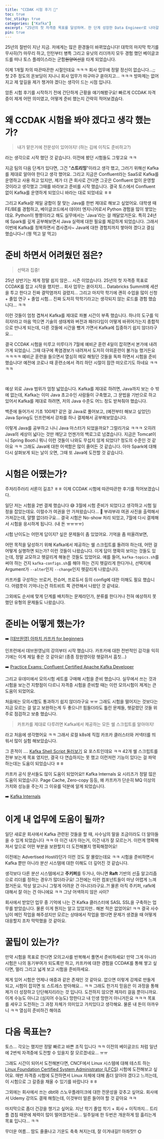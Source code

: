 ```yaml
---
title: "CCDAK 시험 후기 🌟"
toc: true
toc_sticky: true
categories: ["Kafka"]
excerpt: "25년의 첫 자격증 목표를 달성하며. 한 단계 성장한 Data Engineer로 나아갈 수 있을까요?"
pin: true
---
```



25년의 절반이 지난 지금. 저에게는 많은 환경들이 바뀌었습니다! 대학의 마지막 학기를 무사히(?) 마무리 하고, 인턴부터 병특 그리고 유닛의 리더까지 모두 경험 했던 베이글코드를 떠나 토스 플레이스라는 군함~~원양어선~~을 타게 되었습니다.

이제 1개월 차의 따끈따끈한 시절인데요 ㅋㅋㅋ 회사 업무에 정말 정신이 없습니다...;; 첫 2주 정도의 온보딩이 지나니 회사 업무가 마구마구 쏟아지고... ㅋㅋㅋ 방파제는 없어지고 제 앞길을 제가 챙겨야 겠다는 생각이 드는 시점 입니다.

암튼 시험 후기를 시작하기 전에 간단하게 근황을 얘기해봤구요! 빠르게 CCDAK 자격증이 제게 어떤 의미였고, 어떻게 준비 했는지 간략히 적어보겠슴다.

# 왜 CCDAK 시험을 봐야 겠다고 생각 했는가?

> 내가 맡은거에 전문성이 있어야지! (하는 김에 이직도 준비하고?)

라는 생각으로 시작 했던 것 같습니다. 이전에 봤던 시험들도 그렇고요 ㅋㅋ

지금 팀의 다음 단계가 있다면, 그건 "**스트리밍**"이라고 생각 했고, 그러기 위해선 Kafka를 제대로 알아야 한다고 생각 했어요. 그리고 지금은 Confluent라는 SaaS로 Kafka를 운영하고 사용 하고 있지만, 제가 더 큰 회사로 간다면 그곳은 Confluent 없이 운영할 것이라고 생각했고 그때를 바라보고 준비를 시작 했습니다. 결국 토스에서 Confluent 없이 Kafka를 운영하게 되었으니 바라는 대로 되었네요 ㅎㅎ

그리고 Kafka랑 제일 궁합이 잘 맞는 Java를 한번 제대로 해보고 싶었어요. 대학생 때 FE/BE를 경험하고, 베이글코드에서 데이터 엔지니어로서 Python 경험을 많이 쌓았는데요. Python이 짱짱이라고 해도 실무에서는 'Java'라는 걸 깨달았거든요. 특히 24년에 Spark를 깊게 공부해보면서 Java 실력에 대한 필요를 체감하게 되었습니다. 그래서 이번에 Kafka를 정복하면서 겸사겸사~ Java에 대한 경험치까지 쌓아야 겠다고 결심 했습니다~! (꿩 먹고 알 먹고)

# 준비 하면서 어려웠던 점은?

> 선택과 집중!

25년 상반기는 제게 정말 쉽지 않은... 시즌 이었습니다. 25년의 첫 자격증 목표로 CCDAK를 잡고 시작을 했지만... 회사 업무는 쏟아지지... Databricks Summit에 세션을 투고 한다고 진짜 결막염까지 걸렸지... 그리고 마지막 학기에 괜히 수업을 많이 신청 + 졸업 연구 + 졸업 시험... 진짜 도저히 막학기라고는 생각되지 않는 로드를 경험 했습니다... ㅋㅋ

이런 것들이 엄청 겹쳐서 Kafka를 제대로 파볼 시간이 부족 했습니다. 하나의 도구를 익히자!라고 마음 먹으면 기술의 생태계와 버전과 패러다임이 어떻게 바뀌어가는지 종합적으로 만나게 되는데, 다른 것들에 시간을 뺐겨 가면서 Kafka에 집중하기 쉽지 않더라구요...

결국 CCDAK 시험을 미루고 미루다가 7월에 예비군 훈련 4일이 잡히면서 본가에 내려가게 되었습니. 그때 대구에 폭염경보가 내려져서 도저히 야외훈련이 불가능 했거든요 ㅋㅋㅋㅋ 예비군 훈련을 들으면서 열심히 메모 해뒀던 것들을 독파 하면서 시험을 준비 했습니다! 예전에 코로나 때 훈련소에서 격리 하던 시절이 잠깐 떠오르기도 하네요 ㅋㅋㅋㅋ

<br/>

예상 외로 Java 범위가 엄청 넓었습니다. Kafka를 제대로 하려면, Java까지 보는 수 밖에 없는데, Kafka는 이미 Java 초고수인 사람들이 구축했고, 그 문법을 기반으로 하고 있어서 Kafka를 제대로 하려면, 저의 Java 수준도 어느 정도 받쳐줘야 했습니다.

백준에 들어가서 기초 100제? 같은 걸 Java로 풀어보고, (예전부터 해보고 싶었던) Java Spring도 인프런에서 강좌를 하나 결제해서 공부해보았습니다.

이렇게 Java를 공부하고 나니 Java 마스터가 되었을까요? 그럴리가요 ㅋㅋㅋ 오히려 Java의 세상이 넓다는 것만 깨닫고 언젠가의 백로그로 넘겼습니다. 지금은 Tomcat이니 Spring Boot니 뭐니 이런 것들이 나와도 무섭지 않게 되었다? 정도의 수준인 것 같아요 ㅋㅋ 그래도 Java에 대한 어색함은 많이 줄어든 것 같습니다. 아마 Spark에 대해 다시 살펴보게 되는 날이 오면, 그때 또 Java에 도전할 것 같습니다.

# 시험은 어땠는가?

주저리주러리 서론이 길죠? ㅎㅎ 이제 CCDAK 시험에 따끈따끈한 후기를 적어보겠습니다.

일단 저는 시험을 2번 결제 했습니다 😅 3월에 시험 준비가 되었다고 생각하고 시험 일정을 잡았는데요. 이럴수가 여권을 안 가져왔습니다... 🤦 부랴부랴 여권 사진을 출력해서 가져갔는데, 얄짤 없더라구요... 결국 시험은 No-show 처리 되었고, 7월에 다시 결제해서 시험을 응시하게 됩니다. (내 돈 ㅠㅠㅠㅠ)

시험 난이도는 어떤게 답이지? 싶은 문제들이 좀 있었어요. 기억을 좀 떠올려보면,

어떤 목적을 달성하기 위해 Kafka에서 제공하는 쉘 스크립트를 돌려야 하는데, 어떤 걸 어떻게 실행하면 되는가? 이런 것들이 나왔습니다. 이게 답이 명확히 보이는 것들도 있는데, 정말 교모하고 헷갈리게 해놓은 것들도 있었어요. 예를 들어, `kafka-topics.sh`를 써야 하는 건지 `kafka-configs.sh`를 해야 하는 건지 헷갈리게 한다거나, 선택지에 Argument가 `--alter`인지 `--change`인지 헷갈리게 나왔습니다.

카프카를 구성하는 브로커, 컨슈머, 프로듀서 등의 config에 대한 이해도 필요 했습니다. 어렴풋이 기억나는건 하트비트 쪽 관련해서 나왔던 것 같네요.

그외에도 순서에 맞게 단계를 배치하는 문제라던가, 분류를 한다거나 전혀 예상하지 못 했던 유형의 문제들도 나왔습니다.


# 준비는 어떻게 했는가?

➡️ [[데브원영] 아파치 카프카 for beginners](https://www.inflearn.com/course/%EC%95%84%ED%8C%8C%EC%B9%98-%EC%B9%B4%ED%94%84%EC%B9%B4-%EC%9E%85%EB%AC%B8?srsltid=AfmBOop6WdqW1IbjWyEhzrUVhwMI_-1ANV2V5UTYmuN2Q6rpI7amShUG)

인프런에서 데브원영님의 강의부터 시작 했습니다. 카프카에 대한 전반적인 감각을 익히기에는 이게 제일 좋은 것 같아요! (종종 장원영이랑 헷갈려서 흠칫...)

➡️ [Practice Exams: Confluent Certified Apache Kafka Developer](https://www.udemy.com/course/confluent-certified-apache-kafka-developer-practice-exams/)

그리고 유데미에서 모의시험 세트를 구매해 시험을 준비 했습니다. 실무에서 쓰는 것과 시험을 보는건 지향점이 다르니 자격증 시험을 준비할 때는 이런 모의시험이 제게는 큰 도움이 되었어요.

처음에는 모의시험도 통과하기 쉽지 않더라구요 ㅠㅠ 그래도 시험을 떨어지는 것보다는 지금 모르는 걸 알고 보완하는게 두 좋으니!! 힘들더라도 틀린 문제들, 헷갈렸던 것들 위주로 점검하고 보충 했습니다.

> 카프카를 제대로 다루려면 Kafka에서 제공하는 모든 쉘 스크립트를 알아야지!

라고 처음에 생각했어요 ㅋㅋ
그래서 로컬 k8s에 직접 카프카 클러스터와 커넥터를 띄워서 많이 실험 해보았습니다.

그 흔적이 .... [Kafka Shell Script 둘러보기](/2025/01/12/kafka-shell-scripts/) 요 포스트인데요 ㅋㅋ 42개 쉘 스크립트를 전부 보는게 목표 였지만, 결국 다 연습하지는 못 했고 이런저런 기능이 있다는 걸 파악하는데는 도움이 되었습니다 ㅎㅎ

카프카 공식 문서들도 많이 도움이 되었어요!! Kafka Internals 요 시리즈가 정말 많은 도움이 되었습니다.
Page Cache, Zero-copy 등등, 왜 카프카가 단순히 MQ 이상의 가치와 성능을 주는지 그 이유를 덕분에 알게 되었습니다.

➡️ [Kafka Internals](/2025/06/29/kafka-internals/)


# 이게 내 업무에 도움이 될까?

일단 새로운 회사에서 Kafka 관련된 것들을 할 때, 사수님의 말을 조금이라도 더 알아들을 수 있게 되었습니다 ㅋㅋ
아 이건 내가 아는거, 이건 내가 잘 모르는거. 이런게 명확해져서 앞으로 어떤 부분을 보완할지 더 도전해볼지 명획해졌어요!

이전에는 Advertised Host라던가 이런 것도 잘 몰랐는데요 ㅋㅋ
시험을 준비하면서 Kafka 뿐만 아니라 분산 시스템에 대한 이해도 더 깊어진 것 같습니다.

생각보다 다른 분산 시스템에서고 **주키퍼**를 두거나, 아니면 **Raft** 기반의 선출 알고리즘으로 리더를 정하는 경우가 많더라구요!
그전에는 이런 컴포넌트들이 마냥 어렵게 느껴졌거든요. 막상 알고나니 그렇게 어려운 건 아니더라구요..?! 물론 아직 주키퍼, rafk에 대해서 잘 아는 건 아니에요 ㅋㅋ 그냥 어색하지 않은 사이?

회사에서 받았던 업무 중 기억에 나는 건 Kafka 클러스터에 SASL SSL을 구축하는 업무를 받았습니다. 물론 이게 뭔지는 알고 있었지만.. 해본 적은 없었어요! ㅋㅋ 결국 사수님이 메인 작업을 해주셨지만 모르는 상태에서 작업을 했다면 문제가 생겼을 때 어떻게 대응할지 조차 막막했을 것 같아요.

# 꿀팁이 있는가?

만약 시험을 목표로 한다면 모의고사를 반복해서 풀면서 준비하세요!
만약 그게 아니라 시험은 나의 동기부여가 되도록만 하고, 카프카에 대한 경험을 CCDAK를 통해 쌓고 싶다면, 멀리 그리고 넓게 보고 시험을 준비하세요.

제게 있어 시험은 언제나 애증과 같은 존재인 것 같아요. 없으면 이렇게 강제로 만들게 되고, 시험이 잡히면 또 스트레스 받아해요... ㅋㅋ
그래도 한가지 믿음은 이 과정을 통해 제가 더 성장하고 단단해지리라는 것 입니다.
도전하지 않으면 제자리 걸음 뿐이니까요. 이게 수능도 아니고 (심지어 수능도) 망한다고 내 인생 망한거 아니거든요 ㅋㅋㅋ 목표를 세우고 도전하는 그 과정 자체가 의미있고 가치있다고 생각해요. 물론 내 돈이 아까우니 ㅋㅋ 열심히 준비하긴 해야죠


# 다음 목표는?

토스... 각오는 했지만 정말 빠르고 바쁜 조직 입니다 ㅋㅋ
이전의 베이글코드 처럼 일년에 2번씩 자격증에 도전할 수 있을지 잘 모르겠네요... ㅠㅠ

그래도 시간이 되어서 도전해본다면,
CNCF에서 Linux 시스템에 대해 테스트 하는
[Linux Foundation Certified System Administrator (LFCS)](https://training.linuxfoundation.org/certification/linux-foundation-certified-sysadmin-lfcs/)
시험에 도전해보고 싶어요. 매번 자격증 시험에 도전하면서 Linux 자체에 대해 좀더 알아야 겠다고 느끼는데, 이 시험으로 그 갈증을 채울 수 있기를 바랍니다 ㅎㅎ

그외에는 회사에서 쓰는 dbt와 스노우플레이크에 대한 전문성을 갖추고 싶어요. 회사에서 Udemy 강의도 결재 해줬는데, 이것부터 얼른 들어야 할 것 같아요 ㅋㅋ

마지막으로 좀더 건강을 챙기고 싶어요. 지난 학기 졸업 학기 + 회사 + 이직까지... 트리플 겹침 때문에 체력이 많이 떨어졌거든요...
일주일에 한 두번은 개운하게 땀 흘리는게 목표 입니다... ㅋㅋ

무더운 여름... 땀도 줄줄나고 기운도 축축 쳐지는데, 잘 이겨내길!! 아좌잣!! 🌞
